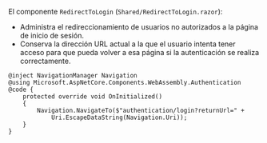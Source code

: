 El componente `RedirectToLogin` (`Shared/RedirectToLogin.razor`):

* Administra el redireccionamiento de usuarios no autorizados a la página de inicio de sesión.
* Conserva la dirección URL actual a la que el usuario intenta tener acceso para que pueda volver a esa página si la autenticación se realiza correctamente.

```razor
@inject NavigationManager Navigation
@using Microsoft.AspNetCore.Components.WebAssembly.Authentication
@code {
    protected override void OnInitialized()
    {
        Navigation.NavigateTo($"authentication/login?returnUrl=" +
            Uri.EscapeDataString(Navigation.Uri));
    }
}
```
